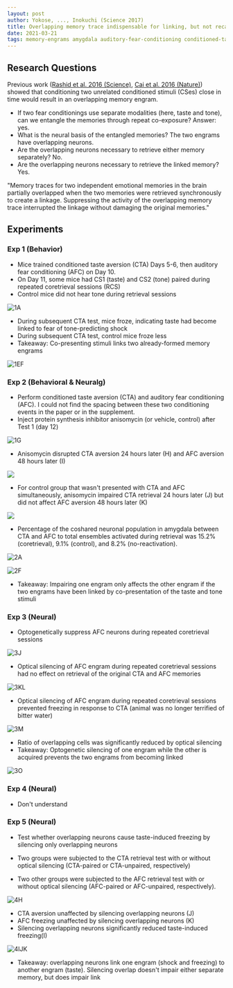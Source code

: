 ```yaml
---
layout: post
author: Yokose, ..., Inokuchi (Science 2017)
title: Overlapping memory trace indispensable for linking, but not recalling, individual memories
date: 2021-03-21
tags: memory-engrams amygdala auditory-fear-conditioning conditioned-taste-aversion optogenetics
---
```


## Research Questions

Previous work ([Rashid et al. 2016 (Science)](rashid_science_2016_competition_memory_engrams.md),
[Cai et al. 2016 (Nature)](cai_science_2016_shared_memory_engrams.md)) showed that conditioning
two unrelated conditioned stimuli (CSes) close in time would result in an overlapping memory engram.

- If two fear conditionings use separate modalities (here, taste and tone), can we entangle the memories
 through repeat co-exposure? Answer: yes.
- What is the neural basis of the entangled memories? The two engrams have overlapping neurons.
- Are the overlapping neurons necessary to retrieve either memory separately? No.
- Are the overlapping neurons necessary to retrieve the linked memory? Yes.

"Memory traces for two independent 
emotional memories in the brain partially overlapped when the two memories were retrieved 
synchronously to create a linkage. Suppressing the activity of the overlapping memory
trace interrupted the linkage without damaging the original memories."

## Experiments

### Exp 1 (Behavior)

- Mice trained conditioned taste aversion (CTA) Days 5-6, then auditory fear conditioning (AFC) on Day 10.
- On Day 11, some mice had CS1 (taste) and CS2 (tone) paired during repeated coretrieval sessions (RCS)
- Control mice did not hear tone during retrieval sessions

![1A](yokose_science_2017_overlapping_memory_engrams/1A.png)

- During subsequent CTA test, mice froze, indicating taste had become linked to fear of tone-predicting shock
- During subsequent CTA test, control mice froze less
- Takeaway: Co-presenting stimuli links two already-formed memory engrams

![1EF](yokose_science_2017_overlapping_memory_engrams/1EF.png)

### Exp 2 (Behavioral & Neuralg)

- Perform conditioned taste aversion (CTA) and auditory fear conditioning (AFC). I could not find
  the spacing between these two conditioning events in the paper or in the supplement.
- Inject protein synthesis inhibitor anisomycin (or vehicle, control)
  after Test 1 (day 12)

![1G](yokose_science_2017_overlapping_memory_engrams/1G.png)  

- Anisomycin disrupted CTA aversion 24 hours later (H) and AFC aversion 48 hours later (I)

![](yokose_science_2017_overlapping_memory_engrams/1HI.png)

- For control group that wasn't presented with CTA and AFC simultaneously, anisomycin impaired
CTA retrieval 24 hours later (J) but did not affect AFC aversion 48 hours later (K)

![](yokose_science_2017_overlapping_memory_engrams/1JK.png)

- Percentage of the coshared neuronal population in amygdala between CTA and AFC
  to total ensembles activated during retrieval was 15.2% (coretrieval), 9.1% (control), 
  and 8.2% (no-reactivation).

![2A](yokose_science_2017_overlapping_memory_engrams/2A.png)

![2F](yokose_science_2017_overlapping_memory_engrams/2F.png)

- Takeaway: Impairing one engram only affects the other engram if the two engrams have been linked
  by co-presentation of the taste and tone stimuli
  
### Exp 3 (Neural)

- Optogenetically suppress AFC neurons during repeated coretrieval sessions

![3J](yokose_science_2017_overlapping_memory_engrams/3J.png)  

- Optical silencing of AFC engram during repeated coretrieval sessions had no effect on retrieval
  of the original CTA and AFC memories

![3KL](yokose_science_2017_overlapping_memory_engrams/3KL.png)

- Optical silencing of AFC engram during repeated coretrieval sessions prevented freezing in
response to CTA (animal was no longer terrified of bitter water)

![3M](yokose_science_2017_overlapping_memory_engrams/3M.png)

- Ratio of overlapping cells was significantly reduced by optical silencing
- Takeaway: Optogenetic silencing of one engram while the other is acquired prevents
the two engrams from becoming linked

![3O](yokose_science_2017_overlapping_memory_engrams/3O.png)

### Exp 4 (Neural)

- Don't understand

### Exp 5 (Neural)

- Test whether overlapping neurons cause taste-induced freezing by silencing
only overlapping neurons

- Two groups were subjected to the CTA retrieval test with or without
  optical silencing (CTA-paired or CTA-unpaired,
  respectively)
  
- Two other groups were subjected to the AFC retrieval test
  with or without optical silencing (AFC-paired or AFC-unpaired,
  respectively).

![4H](yokose_science_2017_overlapping_memory_engrams/4H.png)

- CTA aversion unaffected by silencing overlapping neurons (J)
- AFC freezing unaffected by silencing overlapping neurons (K)
- Silencing overlapping neurons significantly reduced taste-induced freezing(I)

![4IJK](yokose_science_2017_overlapping_memory_engrams/4IJK.png)

- Takeaway: overlapping neurons link one engram (shock and freezing) to another engram
  (taste). Silencing overlap doesn't impair either separate memory, but does impair link
